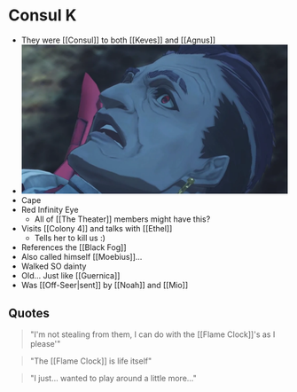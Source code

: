 # Consul K

- They were [[Consul]] to both [[Keves]] and [[Agnus]]
- ![Consul K](https://raw.githubusercontent.com/NardoDragon/NardoNotes/main/public/assets/Consul%20K.png)
- Cape
- Red Infinity Eye
	- All of [[The Theater]] members might have this?
- Visits [[Colony 4]] and talks with [[Ethel]]
	- Tells her to kill us :)
- References the [[Black Fog]]
- Also called himself [[Moebius]]...
- Walked SO dainty
- Old... Just like [[Guernica]]
- Was [[Off-Seer|sent]] by [[Noah]] and [[Mio]] 

## Quotes
> "I'm not stealing from them, I can do with the [[Flame Clock]]'s as I please'"

> "The [[Flame Clock]] is life itself"

> "I just... wanted to play around a little more..."